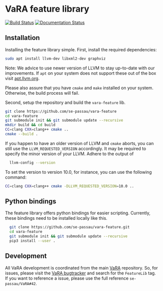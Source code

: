 # VaRA feature library
[![Build Status](https://github.com/se-sic/vara-feature/workflows/VaRA%20Feature%20Library%20Build/badge.svg?branch=vara-dev)](https://github.com/se-sic/vara-feature/actions?query=branch%3Avara-dev) [![Documentation Status](https://readthedocs.org/projects/vara/badge/?version=vara-dev)](https://vara.readthedocs.io/en/vara-dev/?badge=vara-dev)

Installation
------------
Installing the feature library simple.
First, install the required dependencies:
```bash
sudo apt install llvm-dev libxml2-dev graphviz
```
Note: We advice to use newer version of LLVM to stay up-to-date with our improvements. If `apt` on your system does not support these out of the box visit [apt.llvm.org](https://apt.llvm.org).

Please also assure that you have `cmake` and `make` installed on your system. Otherwise, the build process will fail.

Second, setup the repository and build the `vara-feature` lib.
```bash
git clone https://github.com/se-passau/vara-feature
cd vara-feature
git submodule init && git submodule update --recursive
mkdir build && cd build
CC=clang CXX=clang++ cmake ..
cmake --build .
```

If you happen to have an older version of LLVM and `cmake` aborts, you can still use the `LLVM_REQUESTED_VERSION` accordingly.
It may be required to specify the minor version of your LLVM.
Adhere to the output of
```bash
  llvm-config --version
```
To set the version to version 10.0, for instance, you can use the following command:
```bash
CC=clang CXX=clang++ cmake -DLLVM_REQUESTED_VERSION=10.0 ..
```

Python bindings
---------------
The feature library offers python bindings for easier scripting.
Currently, these bindings need to be installed locally like this.

```bash
  git clone https://github.com/se-passau/vara-feature.git
  cd vara-feature
  git submodule init && git submodule update --recursive
  pip3 install --user .
```

Development
-----------
All VaRA development is coordinated from the main [VaRA]() repository.
So, for issues, please visit the [VaRA bugtracker](https://github.com/se-passau/VaRA/labels/FeatureLibrary) and search for the `FeatureLib` tag.
If you want to reference a issue, please use the full reference `se-passau/VaRA#42`.
